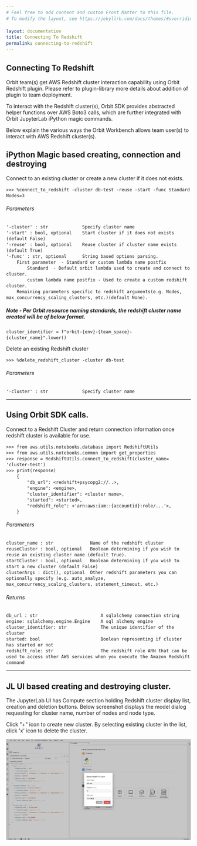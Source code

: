 ```yaml
---
# Feel free to add content and custom Front Matter to this file.
# To modify the layout, see https://jekyllrb.com/docs/themes/#overriding-theme-defaults

layout: documentation
title: Connecting To Redshift
permalink: connecting-to-redshift
---
```



## Connecting To Redshift

Orbit team(s) get AWS Redshift cluster interaction capability using Orbit Redshift plugin. Please refer to plugin-library more details about addition of plugin to team deployment. 

To interact with the Redshift cluster(s), Orbit SDK provides abstracted helper functions over AWS Boto3 calls, which are further integrated with Orbit JupyterLab iPython magic commands. 

Below explain the various ways the Orbit Workbench allows team user(s) to interact with AWS Redshift cluster(s).

 

## iPython Magic based creating, connection and destroying 

Connect to an existing cluster or create a new cluster if it does not exists.  

```
>>> %connect_to_redshift -cluster db-test -reuse -start -func Standard Nodes=3
```

###### Parameters
```
'-cluster' : str             Specify cluster name
'-start' : bool, optional    Start cluster if it does not exists (default False)
'-reuse' : bool, optional    Reuse cluster if cluster name exists (default True)
'-func' : str, optional      String based options parsing.
    First parameter  - Standard or custom lambda name postfix
        Standard  - Default orbit lambda used to create and connect to cluster. 
        custom lambda name postfix - Used to create a custom redshift cluster.            
    Remaining parameters specific to redshift arguments(e.g. Nodes, max_concurrency_scaling_clusters, etc.)(default None).
```

#####  Note - Per Orbit resource naming standards, the redshift cluster name created will be of below format. 
```
cluster_identifier = f"orbit-{env}-{team_space}-{cluster_name}".lower()
```

Delete an existing Redshift cluster
```
>>> %delete_redshift_cluster -cluster db-test
```

###### Parameters
```
'-cluster' : str             Specify cluster name
```
---

## Using Orbit SDK calls. 

Connect to a Redshift Cluster and return connection information once redshift cluster is available for use.

```
>>> from aws.utils.notebooks.database import RedshiftUtils
>>> from aws.utils.notebooks.common import get_properties
>>> response = RedshiftUtils.connect_to_redshift(cluster_name= 'cluster-test')
>>> print(response)
    {
        "db_url": <redshift+psycopg2://..>,
        "engine": <engine>,
        "cluster_identifier": <cluster name>,
        "started": <started>,
        "redshift_role": <'arn:aws:iam::{accountid}:role/...'>,
    }
```

###### Parameters
```
cluster_name : str              Name of the redshift cluster
reuseCluster : bool, optional   Boolean determining if you wish to reuse an existing cluster name (default True).
startCluster : bool, optional   Boolean determining if you wish to start a new cluster (default False)
clusterArgs : dict(), optional  Other redshift parameters you can optionally specify (e.g. auto_analyze, max_concurrency_scaling_clusters, statement_timeout, etc.)
```
###### Returns
```    
db_url : str                        A sqlalchemy connection string
engine: sqlalchemy.engine.Engine    A sql alchemy engine
cluster_identifier: str             The unique identifier of the cluster
started: bool                       Boolean representing if cluster has started or not
redshift_role: str                  The redshift role ARN that can be used to access other AWS services when you execute the Amazon Redshift command
```


---
## JL UI based creating and destroying cluster. 

The JupyterLab UI has Compute section holding Redshift cluster display list, creation and deletion buttons. Below screenshot displays the model dialog requesting for cluster name, number of nodes and node type.

Click "+" icon to create new cluster. By selecting existing cluster in the list, click 'x' icon to delete the cluster.

![Architecture](../img/jupyterlab/compute/orbit_jupyterlab_redshift_cluster_create.png)

